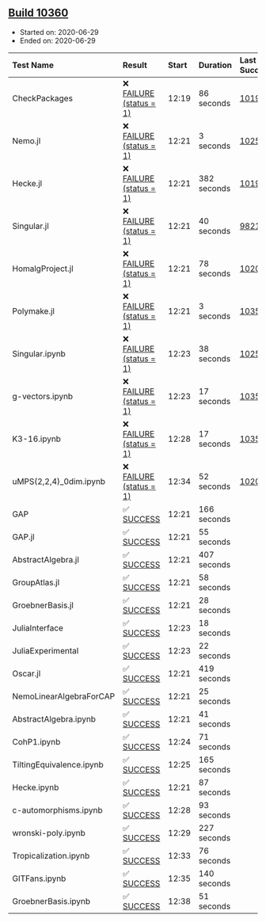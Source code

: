 ## [Build 10360](https://oscarci.mathematik.uni-kl.de/job/oscar/10360/)

* Started on: 2020-06-29
* Ended on: 2020-06-29

| Test Name    | Result | Start | Duration | Last Success | First Failure |
|:-------------|:-------|:------|:---------|:-------------|:--------------|
| CheckPackages | ❌ [FAILURE (status = 1)](https://oscarci.mathematik.uni-kl.de/job/oscar/10360/artifact/logs/build-10360/CheckPackages.log) | 12:19 | 86 seconds | [10197](https://oscarci.mathematik.uni-kl.de/job/oscar/10197/) | [10198](https://oscarci.mathematik.uni-kl.de/job/oscar/10198/) |
| Nemo.jl | ❌ [FAILURE (status = 1)](https://oscarci.mathematik.uni-kl.de/job/oscar/10360/artifact/logs/build-10360/Nemo.jl.log) | 12:21 | 3 seconds | [10252](https://oscarci.mathematik.uni-kl.de/job/oscar/10252/) | [10253](https://oscarci.mathematik.uni-kl.de/job/oscar/10253/) |
| Hecke.jl | ❌ [FAILURE (status = 1)](https://oscarci.mathematik.uni-kl.de/job/oscar/10360/artifact/logs/build-10360/Hecke.jl.log) | 12:21 | 382 seconds | [10197](https://oscarci.mathematik.uni-kl.de/job/oscar/10197/) | [10198](https://oscarci.mathematik.uni-kl.de/job/oscar/10198/) |
| Singular.jl | ❌ [FAILURE (status = 1)](https://oscarci.mathematik.uni-kl.de/job/oscar/10360/artifact/logs/build-10360/Singular.jl.log) | 12:21 | 40 seconds | [9821](https://oscarci.mathematik.uni-kl.de/job/oscar/9821/) | [9822](https://oscarci.mathematik.uni-kl.de/job/oscar/9822/) |
| HomalgProject.jl | ❌ [FAILURE (status = 1)](https://oscarci.mathematik.uni-kl.de/job/oscar/10360/artifact/logs/build-10360/HomalgProject.jl.log) | 12:21 | 78 seconds | [10209](https://oscarci.mathematik.uni-kl.de/job/oscar/10209/) | [10210](https://oscarci.mathematik.uni-kl.de/job/oscar/10210/) |
| Polymake.jl | ❌ [FAILURE (status = 1)](https://oscarci.mathematik.uni-kl.de/job/oscar/10360/artifact/logs/build-10360/Polymake.jl.log) | 12:21 | 3 seconds | [10356](https://oscarci.mathematik.uni-kl.de/job/oscar/10356/) | [10357](https://oscarci.mathematik.uni-kl.de/job/oscar/10357/) |
| Singular.ipynb | ❌ [FAILURE (status = 1)](https://oscarci.mathematik.uni-kl.de/job/oscar/10360/artifact/logs/build-10360/Singular.ipynb.log) | 12:23 | 38 seconds | [10252](https://oscarci.mathematik.uni-kl.de/job/oscar/10252/) | [10253](https://oscarci.mathematik.uni-kl.de/job/oscar/10253/) |
| g-vectors.ipynb | ❌ [FAILURE (status = 1)](https://oscarci.mathematik.uni-kl.de/job/oscar/10360/artifact/logs/build-10360/g-vectors.ipynb.log) | 12:23 | 17 seconds | [10356](https://oscarci.mathematik.uni-kl.de/job/oscar/10356/) | [10357](https://oscarci.mathematik.uni-kl.de/job/oscar/10357/) |
| K3-16.ipynb | ❌ [FAILURE (status = 1)](https://oscarci.mathematik.uni-kl.de/job/oscar/10360/artifact/logs/build-10360/K3-16.ipynb.log) | 12:28 | 17 seconds | [10356](https://oscarci.mathematik.uni-kl.de/job/oscar/10356/) | [10357](https://oscarci.mathematik.uni-kl.de/job/oscar/10357/) |
| uMPS(2,2,4)_0dim.ipynb | ❌ [FAILURE (status = 1)](https://oscarci.mathematik.uni-kl.de/job/oscar/10360/artifact/logs/build-10360/uMPS-2-2-4-_0dim.ipynb.log) | 12:34 | 52 seconds | [10209](https://oscarci.mathematik.uni-kl.de/job/oscar/10209/) | [10210](https://oscarci.mathematik.uni-kl.de/job/oscar/10210/) |
| GAP | ✅ [SUCCESS](https://oscarci.mathematik.uni-kl.de/job/oscar/10360/artifact/logs/build-10360/GAP.log) | 12:21 | 166 seconds |  |  |
| GAP.jl | ✅ [SUCCESS](https://oscarci.mathematik.uni-kl.de/job/oscar/10360/artifact/logs/build-10360/GAP.jl.log) | 12:21 | 55 seconds |  |  |
| AbstractAlgebra.jl | ✅ [SUCCESS](https://oscarci.mathematik.uni-kl.de/job/oscar/10360/artifact/logs/build-10360/AbstractAlgebra.jl.log) | 12:21 | 407 seconds |  |  |
| GroupAtlas.jl | ✅ [SUCCESS](https://oscarci.mathematik.uni-kl.de/job/oscar/10360/artifact/logs/build-10360/GroupAtlas.jl.log) | 12:21 | 58 seconds |  |  |
| GroebnerBasis.jl | ✅ [SUCCESS](https://oscarci.mathematik.uni-kl.de/job/oscar/10360/artifact/logs/build-10360/GroebnerBasis.jl.log) | 12:21 | 28 seconds |  |  |
| JuliaInterface | ✅ [SUCCESS](https://oscarci.mathematik.uni-kl.de/job/oscar/10360/artifact/logs/build-10360/JuliaInterface.log) | 12:23 | 18 seconds |  |  |
| JuliaExperimental | ✅ [SUCCESS](https://oscarci.mathematik.uni-kl.de/job/oscar/10360/artifact/logs/build-10360/JuliaExperimental.log) | 12:23 | 22 seconds |  |  |
| Oscar.jl | ✅ [SUCCESS](https://oscarci.mathematik.uni-kl.de/job/oscar/10360/artifact/logs/build-10360/Oscar.jl.log) | 12:21 | 419 seconds |  |  |
| NemoLinearAlgebraForCAP | ✅ [SUCCESS](https://oscarci.mathematik.uni-kl.de/job/oscar/10360/artifact/logs/build-10360/NemoLinearAlgebraForCAP.log) | 12:21 | 25 seconds |  |  |
| AbstractAlgebra.ipynb | ✅ [SUCCESS](https://oscarci.mathematik.uni-kl.de/job/oscar/10360/artifact/logs/build-10360/AbstractAlgebra.ipynb.log) | 12:21 | 41 seconds |  |  |
| CohP1.ipynb | ✅ [SUCCESS](https://oscarci.mathematik.uni-kl.de/job/oscar/10360/artifact/logs/build-10360/CohP1.ipynb.log) | 12:24 | 71 seconds |  |  |
| TiltingEquivalence.ipynb | ✅ [SUCCESS](https://oscarci.mathematik.uni-kl.de/job/oscar/10360/artifact/logs/build-10360/TiltingEquivalence.ipynb.log) | 12:25 | 165 seconds |  |  |
| Hecke.ipynb | ✅ [SUCCESS](https://oscarci.mathematik.uni-kl.de/job/oscar/10360/artifact/logs/build-10360/Hecke.ipynb.log) | 12:21 | 87 seconds |  |  |
| c-automorphisms.ipynb | ✅ [SUCCESS](https://oscarci.mathematik.uni-kl.de/job/oscar/10360/artifact/logs/build-10360/c-automorphisms.ipynb.log) | 12:28 | 93 seconds |  |  |
| wronski-poly.ipynb | ✅ [SUCCESS](https://oscarci.mathematik.uni-kl.de/job/oscar/10360/artifact/logs/build-10360/wronski-poly.ipynb.log) | 12:29 | 227 seconds |  |  |
| Tropicalization.ipynb | ✅ [SUCCESS](https://oscarci.mathematik.uni-kl.de/job/oscar/10360/artifact/logs/build-10360/Tropicalization.ipynb.log) | 12:33 | 76 seconds |  |  |
| GITFans.ipynb | ✅ [SUCCESS](https://oscarci.mathematik.uni-kl.de/job/oscar/10360/artifact/logs/build-10360/GITFans.ipynb.log) | 12:35 | 140 seconds |  |  |
| GroebnerBasis.ipynb | ✅ [SUCCESS](https://oscarci.mathematik.uni-kl.de/job/oscar/10360/artifact/logs/build-10360/GroebnerBasis.ipynb.log) | 12:38 | 51 seconds |  |  |
